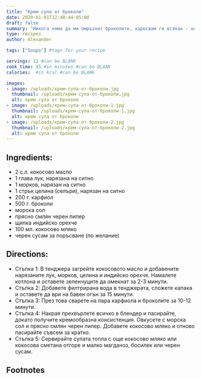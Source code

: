 ```yaml
---
title: "Крем супа от броколи"
date: 2020-01-01T12:40:44-05:00
draft: false
summary: "Никога няма да ми омръзнат броколите, харесвам ги всякак - на салата, в супа, запечени или сварени на пара. И когато искам да направя нещо бързо и питателно, се спирам на тази супа от броколи. Добавям кокосово масло за копринен завършен и черен сусам за очарование. Най-хубавото е, че и децата я обичат."
type: recipes
author: Alexander

tags: ["Soups"] #tags for your recipe

servings: 12 #can be BLANK
cook_time: 45 #in minutes #can be BLANK
calories:  #in kcal #can be BLANK

images:
- image: /uploads/крем-супа-от-броколи.jpg
  thumbnail: /uploads/крем-супа-от-броколи.jpg
  alt: крем супа от броколи
- image: /uploads/крем-супа-от-броколи-1.jpg
  thumbnail: /uploads/крем-супа-от-броколи-1.jpg
  alt: крем супа от броколи
- image: /uploads/крем-супа-от-броколи-2.jpg
  thumbnail: /uploads/крем-супа-от-броколи-2.jpg
  alt: крем супа от броколи
---
```

## Ingredients:
- 2 с.л. кокосово масло
- 1 глава лук, нарязана на ситно
- 1 морков, нарязан на ситно
- 1 стрък целина (селъри), нарязан на ситно
- 200 г. карфиол
- 500 г. броколи
- морска сол
- прясно смлян черен пипер
- щипка индийско орехче
- 100 мл. кокосово мляко
- черен сусам за поръсване (по желание)

## Directions:
- Стъпка 1: В тенджера загрейте кокосовото масло и добавените нарязаните лук, морков, целина и индийско орехче. Намалете котлона и оставете зеленчуците да омекнат за 2-3 минути.
- Стъпка 2: Добавете филтрирана вода в тенджерата, сложете капака и оставете да ври на бавен огън за 15 минути.
- Стъпка 3: През това сварете на пара карфиола и броколите за 10-12 минути.
- Стъпка 4: Накрая прехвърлете всичко в блендер и пасирайте, докато получите кремообразна консистенция. Овкусете с морска сол и прясно смлян черен пипер. Добавете кокосово мляко и отново пасирайте съвсем за кратко.
- Стъпка 5: Сервирайте супата топла с още кокосово мляко или кокосова сметана отгоре и малко магданоз, босилек или черен сусам.

## Footnotes
